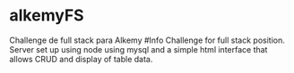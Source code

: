 # alkemyFS
Challenge de full stack para Alkemy
#Info
Challenge for full stack position. 
Server set up using node using mysql and a simple html interface that allows CRUD and display of table data.

